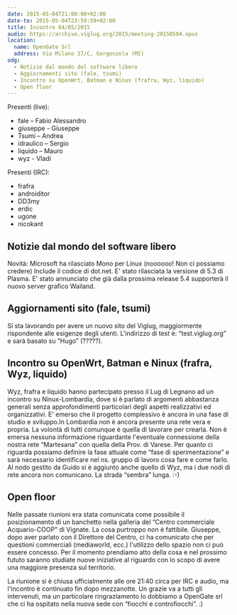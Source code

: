 ```yaml
---
date: 2015-05-04T21:00:00+02:00
date-to: 2015-05-04T23:59:59+02:00
title: Incontro 04/05/2015
audio: https://archive.viglug.org/2015/meeting-20150504.opus
location:
  name: OpenGate Srl
  address: Via Milano 37/C, Gorgonzola (MI)
odg:
  - Notizie dal mondo del software libero
  - Aggiornamenti sito (fale, tsumi)
  - Incontro su OpenWrt, Batman e Ninux (frafra, Wyz, liquido)
  - Open floor
---
```


Presenti (live):

* fale – Fabio Alessandro
* giuseppe - Giuseppe
* Tsumi – Andrea
* idraulico – Sergio
* liquido – Mauro
* wyz - Vladi

Presenti (IRC):

* frafra
* androiditor
* DD3my
* erdic
* ugone
* nicokant

## Notizie dal mondo del software libero
Novità: Microsoft ha rilasciato Mono per Linux (noooooo! Non ci possiamo credere) Include il codice di dot.net.
E' stato rilasciata la versione di 5.3 di Plasma. E' stato annunciato che già dalla prossima release 5.4 supporterà il nuovo server grafico Wailand.

## Aggiornamenti sito (fale, tsumi)
Si sta lavorando per avere un nuovo sito del Viglug, maggiormente rispondente alle esigenze degli utenti. L'indirizzo di test è: “test.viglug.org” e sarà basato su “Hugo” (?????).

## Incontro su OpenWrt, Batman e Ninux (frafra, Wyz, liquido)
Wyz, frafra e liquido hanno partecipato presso il Lug di Legnano ad un incontro su Ninux-Lombardia, dove si è parlato di argomenti abbastanza generali senza approfondimenti particolari degli aspetti realizzativi ed organizzativi. E' emerso che il progetto complessivo è ancora in una fase di studio e sviluppo.In Lombardia non è ancora presente una rete vera e propria. La volontà di tutti comunque è quella di lavorare per crearla. Non è emersa nessuna informazione  riguardante l'eventuale connessione della nostra rete “Martesana” con quella della Prov. di Varese. Per quanto ci riguarda possiamo definire la fase attuale come “fase di sperimentazione” e sarà necessario identificare nel ns. gruppo di lavoro cosa fare e come farlo. Al nodo gestito da Guido si è aggiunto anche quello di Wyz, ma i due nodi di rete ancora non comunicano. La strada “sembra” lunga. :-)

## Open floor
Nelle passate riunioni era stata comunicata come possibile il posizionamento di un banchetto nella galleria del “Centro commerciale Acquario-COOP” di Vignate. La cosa purtroppo non è fattibile. Giuseppe, dopo aver parlato con il Direttore del Centro, ci ha comunicato che per questioni commerciali (mediaworld, ecc.) l'utilizzo dello spazio non ci può essere concesso. Per il momento prendiamo atto della cosa e nel prossimo fututo saranno studiate nuove iniziative al riguardo con lo scopo di avere una maggiore presenza sul territorio.

La riunione si è chiusa ufficialmente alle ore 21:40 circa per IRC e audio, ma l'incontro è continuato fin dopo mezzanotte.
Un grazie va a tutti gli intervenuti, ma un particolare ringraziamento lo dobbiamo a OpenGate srl che ci ha ospitato nella nuova sede con “fiocchi e controfiocchi”.  :)

